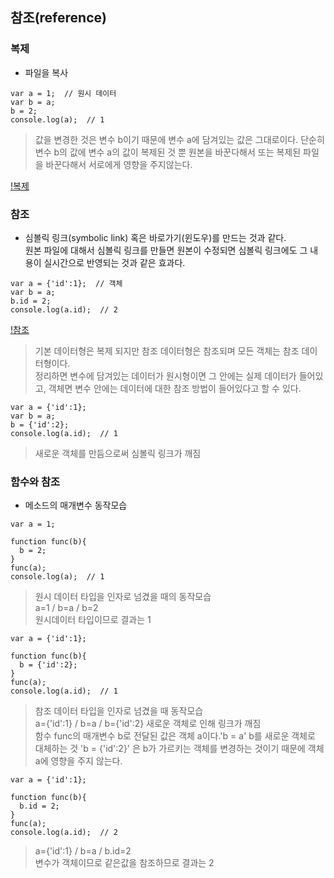 ## 참조(reference)
### 복제
- 파일을 복사
```
var a = 1;  // 원시 데이터
var b = a;
b = 2;
console.log(a);  // 1
```
> 값을 변경한 것은 변수 b이기 때문에 변수 a에 담겨있는 값은 그대로이다. 단순히 변수 b의 값에 변수 a의 값이 복제된 것 뿐 원본을 바꾼다해서 또는 복제된 파일을 바꾼다해서 서로에게 영향을 주지않는다.

[!복제](images/js03.png)

### 참조
- 심볼릭 링크(symbolic link) 혹은 바로가기(윈도우)를 만드는 것과 같다.<br/>원본 파일에 대해서 심볼릭 링크를 만들면 원본이 수정되면 심볼릭 링크에도 그 내용이 실시간으로 반영되는 것과 같은 효과다.
```
var a = {'id':1};  // 객체
var b = a;
b.id = 2;
console.log(a.id);  // 2
```
[!참조](images/js04.png)
> 기본 데이터형은 복제 되지만 참조 데이터형은 참조되며 모든 객체는 참조 데이터형이다.<br/>정리하면 변수에 담겨있는 데이터가 원시형이면 그 안에는 실제 데이터가 들어있고, 객체면 변수 안에는 데이터에 대한 참조 방법이 들어있다고 할 수 있다.
```
var a = {'id':1};
var b = a;
b = {'id':2};
console.log(a.id);  // 1
```
> 새로운 객체를 만듬으로써 심볼릭 링크가 깨짐

### 함수와 참조
- 메소드의 매개변수 동작모습
```
var a = 1;

function func(b){
  b = 2;
}
func(a);
console.log(a);  // 1
```
> 원시 데이터 타입을 인자로 넘겼을 때의 동작모습<br/>a=1 / b=a / b=2<br/>원시데이터 타입이므로 결과는 1

```
var a = {'id':1};

function func(b){
  b = {'id':2};
}
func(a);
console.log(a.id);  // 1
```
> 참조 데이터 타입을 인자로 넘겼을 때 동작모습<br/>a={'id':1} / b=a / b={'id':2} 새로운 객체로 인해 링크가 깨짐<br/>함수 func의 매개변수 b로 전달된 값은 객체 a이다.'b = a' b를 새로운 객체로 대체하는 것 'b = {'id':2}' 은 b가 가르키는 객체를 변경하는 것이기 때문에 객체 a에 영향을 주지 않는다.

```
var a = {'id':1};

function func(b){
  b.id = 2;
}
func(a);
console.log(a.id);  // 2
```
> a={'id':1} / b=a / b.id=2<br/>변수가 객체이므로 같은값을 참조하므로 결과는 2
